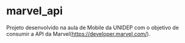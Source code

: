 # marvel_api

Projeto desenvolvido na aula de Mobile da UNIDEP com o objetivo de consumir a API da Marvel(https://developer.marvel.com/).
